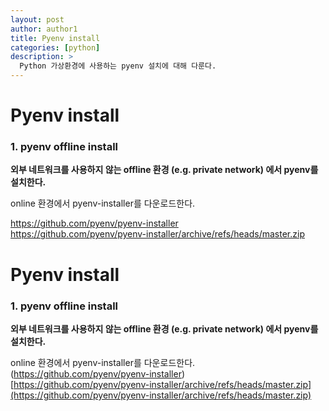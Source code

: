 ```yaml
---
layout: post
author: author1
title: Pyenv install
categories: [python]
description: >
  Python 가상환경에 사용하는 pyenv 설치에 대해 다룬다.
---
```


# Pyenv install

### 1. pyenv offline install

**외부 네트워크를 사용하지 않는 offline 환경 (e.g. private network) 에서 pyenv를 설치한다.**

online 환경에서 pyenv-installer를 다운로드한다.
  
https://github.com/pyenv/pyenv-installer  
https://github.com/pyenv/pyenv-installer/archive/refs/heads/master.zip

# Pyenv install
### 1. pyenv offline install
**외부 네트워크를 사용하지 않는 offline 환경 (e.g. private network) 에서 pyenv를 설치한다.**

online 환경에서 pyenv-installer를 다운로드한다.  
(https://github.com/pyenv/pyenv-installer)  
[https://github.com/pyenv/pyenv-installer/archive/refs/heads/master.zip](https://github.com/pyenv/pyenv-installer/archive/refs/heads/master.zip)



